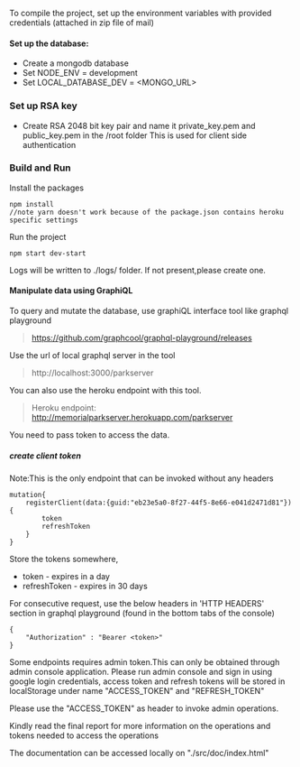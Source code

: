 To compile the project, set up the environment variables with provided
credentials (attached in zip file of mail)

#### Set up the database:

* Create a mongodb database
* Set NODE_ENV = development
* Set LOCAL_DATABASE_DEV = <MONGO_URL>


### Set up RSA key
* Create RSA 2048 bit key pair and name it private_key.pem and public_key.pem in the /root folder
 This is used for client side authentication
 

### Build and Run
Install the packages

```
npm install
//note yarn doesn't work because of the package.json contains heroku
specific settings
```

Run the project
```
npm start dev-start
```

Logs will be written to ./logs/ folder. If not present,please create one.

#### Manipulate data using GraphiQL
To query and mutate the database, use graphiQL interface tool like graphql playground

> https://github.com/graphcool/graphql-playground/releases

Use the url of local graphql server in the tool
> http://localhost:3000/parkserver

You can also use the heroku endpoint with this tool.
> Heroku endpoint: http://memorialparkserver.herokuapp.com/parkserver

You need to pass token to access the data.

##### create client token
Note:This is the only endpoint that can be invoked without any headers
```
mutation{
    registerClient(data:{guid:"eb23e5a0-8f27-44f5-8e66-e041d2471d81"}){
        token
        refreshToken
    }
}
```

Store the tokens somewhere,
 * token - expires in a day
 * refreshToken - expires in 30 days

For consecutive request, use the below headers in 'HTTP HEADERS' section in graphql playground
(found in the bottom tabs of the console)

```
{
    "Authorization" : "Bearer <token>"
}
```

Some endpoints requires admin token.This can only be obtained through admin console application.
Please run admin console and sign in using google login credentials,
access token and refresh tokens will be stored in localStorage under name "ACCESS_TOKEN" and "REFRESH_TOKEN"

Please use the "ACCESS_TOKEN" as header to invoke admin operations.

Kindly read the final report for more information on the operations and tokens needed to access the operations

The documentation can be accessed locally on "./src/doc/index.html"
